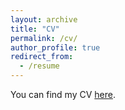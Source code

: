 ```yaml
---
layout: archive
title: "CV"
permalink: /cv/
author_profile: true
redirect_from:
  - /resume
---
```


You can find my CV [here](../assets/flresume.pdf).
